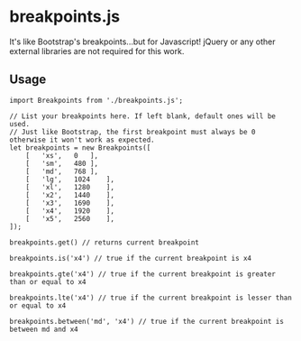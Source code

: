 # breakpoints.js

It's like Bootstrap's breakpoints...but for Javascript! jQuery or any other external libraries are not required for this work.

## Usage

```
import Breakpoints from './breakpoints.js';

// List your breakpoints here. If left blank, default ones will be used.
// Just like Bootstrap, the first breakpoint must always be 0 otherwise it won't work as expected.
let breakpoints = new Breakpoints([
	[	'xs',	0	],
	[	'sm',	480	],
	[	'md',	768	],
	[	'lg',	1024	],
	[	'xl',	1280	],
	[	'x2',	1440	],
	[	'x3',	1690	],
	[	'x4',	1920	],
	[	'x5',	2560	],
]);

breakpoints.get() // returns current breakpoint

breakpoints.is('x4') // true if the current breakpoint is x4

breakpoints.gte('x4') // true if the current breakpoint is greater than or equal to x4

breakpoints.lte('x4') // true if the current breakpoint is lesser than or equal to x4

breakpoints.between('md', 'x4') // true if the current breakpoint is between md and x4
```